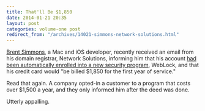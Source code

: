 ```yaml
---
title: That'll Be $1,850
date: 2014-01-21 20:35
layout: post
categories: volume-one post
redirect_from: "/archives/14021-simmons-network-solutions.html"
---
```



[Brent Simmons](http://inessential.com), a Mac and iOS developer, recently received an email from his domain registrar, Network Solutions, informing him that his account [had been automatically enrolled into a new security program](http://inessential.com/2014/01/21/network_solutions_auto-enroll_1_850), WebLock, and that his credit card would "be billed $1,850 for the first year of service." 

Read that again. A company opted-in a customer to a program that costs over $1,500 a year, and they only informed him after the deed was done. 

Utterly appalling. 
